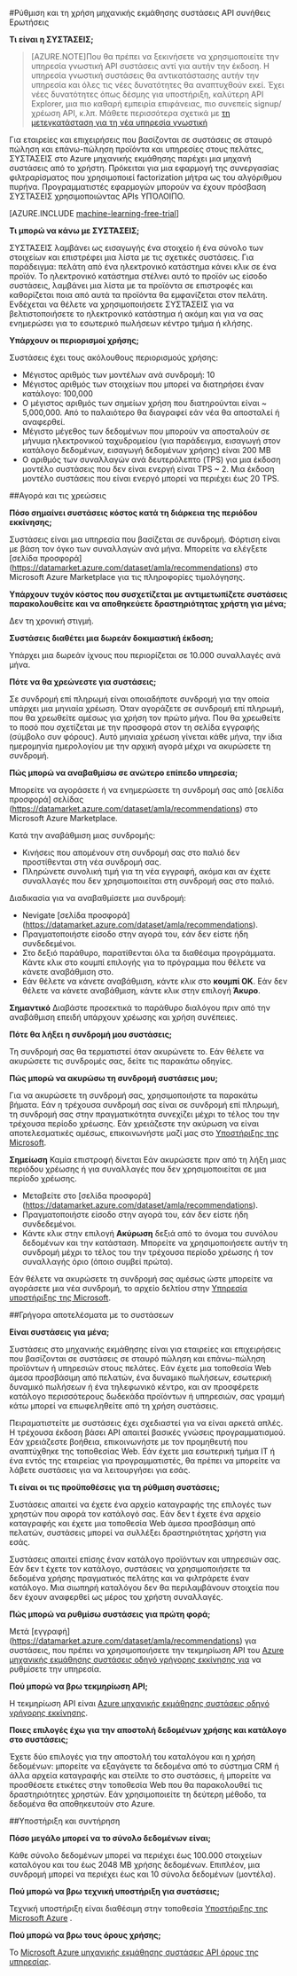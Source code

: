 <properties 
    pageTitle="Ρύθμιση και χρήση του API μηχανικής εκμάθησης συστάσεις | Microsoft Azure" 
    description="API ΣΥΣΤΆΣΕΙΣ Microsoft με συνήθεις Ερωτήσεις του Azure μηχανικής εκμάθησης δημιουργήθηκε" 
    services="machine-learning" 
    documentationCenter="" 
    authors="LuisCabrer" 
    manager="jhubbard" 
    editor="cgronlun"/>

<tags 
    ms.service="machine-learning" 
    ms.workload="data-services" 
    ms.tgt_pltfrm="na" 
    ms.devlang="na" 
    ms.topic="article" 
    ms.date="09/08/2016" 
    ms.author="luisca"/> 

#<a name="setting-up-and-using-machine-learning-recommendations-api-faq"></a>Ρύθμιση και τη χρήση μηχανικής εκμάθησης συστάσεις API συνήθεις Ερωτήσεις


**Τι είναι η ΣΥΣΤΆΣΕΙΣ;**

>[AZURE.NOTE]Που θα πρέπει να ξεκινήσετε να χρησιμοποιείτε την υπηρεσία γνωστική API συστάσεις αντί για αυτήν την έκδοση. Η υπηρεσία γνωστική συστάσεις θα αντικατάστασης αυτήν την υπηρεσία και όλες τις νέες δυνατότητες θα αναπτυχθούν εκεί. Έχει νέες δυνατότητες όπως δέσμης για υποστήριξη, καλύτερη API Explorer, μια πιο καθαρή εμπειρία επιφάνειας, πιο συνεπείς signup/χρέωση API, κ.λπ.
> Μάθετε περισσότερα σχετικά με [τη μετεγκατάσταση για τη νέα υπηρεσία γνωστική](http://aka.ms/recomigrate)

Για εταιρείες και επιχειρήσεις που βασίζονται σε συστάσεις σε σταυρό πώληση και επάνω-πώληση προϊόντα και υπηρεσίες στους πελάτες, ΣΥΣΤΆΣΕΙΣ στο Azure μηχανικής εκμάθησης παρέχει μια μηχανή συστάσεις από το χρήστη. Πρόκειται για μια εφαρμογή της συνεργασίας φιλτραρίσματος που χρησιμοποιεί factorization μήτρα ως του αλγόριθμου πυρήνα. Προγραμματιστές εφαρμογών μπορούν να έχουν πρόσβαση ΣΥΣΤΆΣΕΙΣ χρησιμοποιώντας APIs ΥΠΌΛΟΙΠΟ. 

[AZURE.INCLUDE [machine-learning-free-trial](../../includes/machine-learning-free-trial.md)]

**Τι μπορώ να κάνω με ΣΥΣΤΆΣΕΙΣ;**

ΣΥΣΤΆΣΕΙΣ λαμβάνει ως εισαγωγής ένα στοιχείο ή ένα σύνολο των στοιχείων και επιστρέφει μια λίστα με τις σχετικές συστάσεις. Για παράδειγμα: πελάτη από ένα ηλεκτρονικό κατάστημα κάνει κλικ σε ένα προϊόν. Το ηλεκτρονικό κατάστημα στέλνει αυτό το προϊόν ως είσοδο συστάσεις, λαμβάνει μια λίστα με τα προϊόντα σε επιστροφές και καθορίζεται ποια από αυτά τα προϊόντα θα εμφανίζεται στον πελάτη. Ενδέχεται να θέλετε να χρησιμοποιήσετε ΣΥΣΤΆΣΕΙΣ για να βελτιστοποιήσετε το ηλεκτρονικό κατάστημα ή ακόμη και για να σας ενημερώσει για το εσωτερικό πωλήσεων κέντρο τμήμα ή κλήσης.

**Υπάρχουν οι περιορισμοί χρήσης;**

Συστάσεις έχει τους ακόλουθους περιορισμούς χρήσης:
* Μέγιστος αριθμός των μοντέλων ανά συνδρομή: 10
* Μέγιστος αριθμός των στοιχείων που μπορεί να διατηρήσει έναν κατάλογο: 100,000
* Ο μέγιστος αριθμός των σημείων χρήση που διατηρούνται είναι ~ 5,000,000. Από το παλαιότερο θα διαγραφεί εάν νέα θα αποσταλεί ή αναφερθεί.
* Μέγιστο μέγεθος των δεδομένων που μπορούν να αποσταλούν σε μήνυμα ηλεκτρονικού ταχυδρομείου (για παράδειγμα, εισαγωγή στον κατάλογο δεδομένων, εισαγωγή δεδομένων χρήσης) είναι 200 MB
* Ο αριθμός των συναλλαγών ανά δευτερόλεπτο (TPS) για μια έκδοση μοντέλο συστάσεις που δεν είναι ενεργή είναι TPS ~ 2. Μια έκδοση μοντέλο συστάσεις που είναι ενεργό μπορεί να περιέχει έως 20 TPS.

##<a name="purchase-and-billing"></a>Αγορά και τις χρεώσεις 


**Πόσο σημαίνει συστάσεις κόστος κατά τη διάρκεια της περιόδου εκκίνησης;**

Συστάσεις είναι μια υπηρεσία που βασίζεται σε συνδρομή. Φόρτιση είναι με βάση τον όγκο των συναλλαγών ανά μήνα. Μπορείτε να ελέγξετε [σελίδα προσφορά] (https://datamarket.azure.com/dataset/amla/recommendations) στο Microsoft Azure Marketplace για τις πληροφορίες τιμολόγησης.

**Υπάρχουν τυχόν κόστος που συσχετίζεται με αντιμετωπίζετε συστάσεις παρακολουθείτε και να αποθηκεύετε δραστηριότητας χρήστη για μένα;**

Δεν τη χρονική στιγμή.

**Συστάσεις διαθέτει μια δωρεάν δοκιμαστική έκδοση;**

Υπάρχει μια δωρεάν ίχνους που περιορίζεται σε 10.000 συναλλαγές ανά μήνα.

**Πότε να θα χρεώνεστε για συστάσεις;**

Σε συνδρομή επί πληρωμή είναι οποιαδήποτε συνδρομή για την οποία υπάρχει μια μηνιαία χρέωση. Όταν αγοράζετε σε συνδρομή επί πληρωμή, που θα χρεωθείτε αμέσως για χρήση τον πρώτο μήνα. Που θα χρεωθείτε το ποσό που σχετίζεται με την προσφορά στον τη σελίδα εγγραφής (σύμβολο συν φόρους). Αυτό μηνιαία χρέωση γίνεται κάθε μήνα, την ίδια ημερομηνία ημερολογίου με την αρχική αγορά μέχρι να ακυρώσετε τη συνδρομή. 

**Πώς μπορώ να αναβαθμίσω σε ανώτερο επίπεδο υπηρεσία;**

Μπορείτε να αγοράσετε ή να ενημερώσετε τη συνδρομή σας από [σελίδα προσφορά] σελίδας (https://datamarket.azure.com/dataset/amla/recommendations) στο Microsoft Azure Marketplace.

Κατά την αναβάθμιση μιας συνδρομής:

* Κινήσεις που απομένουν στη συνδρομή σας στο παλιό δεν προστίθενται στη νέα συνδρομή σας. 
* Πληρώνετε συνολική τιμή για τη νέα εγγραφή, ακόμα και αν έχετε συναλλαγές που δεν χρησιμοποιείται στη συνδρομή σας στο παλιό.

Διαδικασία για να αναβαθμίσετε μια συνδρομή:

* Nevigate [σελίδα προσφορά] (https://datamarket.azure.com/dataset/amla/recommendations).
* Πραγματοποιήστε είσοδο στην αγορά του, εάν δεν είστε ήδη συνδεδεμένοι.
* Στο δεξιό παράθυρο, παρατίθενται όλα τα διαθέσιμα προγράμματα. Κάντε κλικ στο κουμπί επιλογής για το πρόγραμμα που θέλετε να κάνετε αναβάθμιση στο.
* Εάν θέλετε να κάνετε αναβάθμιση, κάντε κλικ στο **κουμπί OK**. Εάν δεν θέλετε να κάνετε αναβάθμιση, κάντε κλικ στην επιλογή **Άκυρο**.

**Σημαντικό** Διαβάστε προσεκτικά το παράθυρο διαλόγου πριν από την αναβάθμιση επειδή υπάρχουν χρέωσης και χρήση συνέπειες.

**Πότε θα λήξει η συνδρομή μου συστάσεις;**

Τη συνδρομή σας θα τερματιστεί όταν ακυρώνετε το. Εάν θέλετε να ακυρώσετε τις συνδρομές σας, δείτε τις παρακάτω οδηγίες.

**Πώς μπορώ να ακυρώσω τη συνδρομή συστάσεις μου;**

Για να ακυρώσετε τη συνδρομή σας, χρησιμοποιήστε τα παρακάτω βήματα. Εάν η τρέχουσα συνδρομή σας είναι σε συνδρομή επί πληρωμή, τη συνδρομή σας στην πραγματικότητα συνεχίζει μέχρι το τέλος του την τρέχουσα περίοδο χρέωσης. Εάν χρειάζεστε την ακύρωση να είναι αποτελεσματικές αμέσως, επικοινωνήστε μαζί μας στο [Υποστήριξης της Microsoft](https://support.microsoft.com/oas/default.aspx?gprid=17024&st=1&wfxredirect=1&sd=gn).

**Σημείωση** Καμία επιστροφή δίνεται Εάν ακυρώσετε πριν από τη λήξη μιας περιόδου χρέωσης ή για συναλλαγές που δεν χρησιμοποιείται σε μια περίοδο χρέωσης.

* Μεταβείτε στο [σελίδα προσφορά] (https://datamarket.azure.com/dataset/amla/recommendations).
* Πραγματοποιήστε είσοδο στην αγορά του, εάν δεν είστε ήδη συνδεδεμένοι.
* Κάντε κλικ στην επιλογή **Ακύρωση** δεξιά από το όνομα του συνόλου δεδομένων και την κατάσταση. Μπορείτε να χρησιμοποιήσετε αυτήν τη συνδρομή μέχρι το τέλος του την τρέχουσα περίοδο χρέωσης ή τον συναλλαγής όριο (όποιο συμβεί πρώτα).

Εάν θέλετε να ακυρώσετε τη συνδρομή σας αμέσως ώστε μπορείτε να αγοράσετε μια νέα συνδρομή, το αρχείο δελτίου στην [Υπηρεσία υποστήριξης της Microsoft](https://support.microsoft.com/oas/default.aspx?gprid=17024&st=1&wfxredirect=1&sd=gn).

##<a name="getting-started-with-recommendations"></a>Γρήγορα αποτελέσματα με το συστάσεων

**Είναι συστάσεις για μένα;** 

Συστάσεις στο μηχανικής εκμάθησης είναι για εταιρείες και επιχειρήσεις που βασίζονται σε συστάσεις σε σταυρό πώληση και επάνω-πώληση προϊόντων ή υπηρεσιών στους πελάτες. Εάν έχετε μια τοποθεσία Web άμεσα προσβάσιμη από πελατών, ένα δυναμικό πωλήσεων, εσωτερική δυναμικό πωλήσεων ή ένα τηλεφωνικό κέντρο, και αν προσφέρετε κατάλογο περισσότερους δωδεκάδα προϊόντων ή υπηρεσιών, σας γραμμή κάτω μπορεί να επωφεληθείτε από τη χρήση συστάσεις. 

Πειραματιστείτε με συστάσεις έχει σχεδιαστεί για να είναι αρκετά απλές. Η τρέχουσα έκδοση βάσει API απαιτεί βασικές γνώσεις προγραμματισμού. Εάν χρειάζεστε βοήθεια, επικοινωνήστε με τον προμηθευτή που αναπτύχθηκε της τοποθεσίας Web. Εάν έχετε μια εσωτερική τμήμα IT ή ένα εντός της εταιρείας για προγραμματιστές, θα πρέπει να μπορείτε να λάβετε συστάσεις για να λειτουργήσει για εσάς. 

**Τι είναι οι τις προϋποθέσεις για τη ρύθμιση συστάσεις;**

Συστάσεις απαιτεί να έχετε ένα αρχείο καταγραφής της επιλογές των χρηστών που αφορά τον κατάλογό σας. Εάν δεν t έχετε ένα αρχείο καταγραφής και έχετε μια τοποθεσία Web άμεσα προσβάσιμη από πελατών, συστάσεις μπορεί να συλλέξει δραστηριότητας χρήστη για εσάς. 

Συστάσεις απαιτεί επίσης έναν κατάλογο προϊόντων και υπηρεσιών σας. Εάν δεν t έχετε τον κατάλογο, συστάσεις να χρησιμοποιήσετε τα δεδομένα χρήσης πραγματικός πελάτης και να φιλτράρετε έναν κατάλογο. Μια σιωπηρή καταλόγου δεν θα περιλαμβάνουν στοιχεία που δεν έχουν αναφερθεί ως μέρος του χρήστη συναλλαγές.

**Πώς μπορώ να ρυθμίσω συστάσεις για πρώτη φορά;**

Μετά [εγγραφή] (https://datamarket.azure.com/dataset/amla/recommendations) για συστάσεις, που πρέπει να χρησιμοποιήσετε την τεκμηρίωση API του [Azure μηχανικής εκμάθησης συστάσεις οδηγό γρήγορης εκκίνησης για](machine-learning-recommendation-api-quick-start-guide.md) να ρυθμίσετε την υπηρεσία.

**Πού μπορώ να βρω τεκμηρίωση API;** 

Η τεκμηρίωση API είναι [Azure μηχανικής εκμάθησης συστάσεις οδηγό γρήγορης εκκίνησης](machine-learning-recommendation-api-quick-start-guide.md).

**Ποιες επιλογές έχω για την αποστολή δεδομένων χρήσης και κατάλογο στο συστάσεις;**

Έχετε δύο επιλογές για την αποστολή του καταλόγου και η χρήση δεδομένων: μπορείτε να εξαγάγετε τα δεδομένα από το σύστημα CRM ή άλλα αρχεία καταγραφής και στείλτε το στο συστάσεις, ή μπορείτε να προσθέσετε ετικέτες στην τοποθεσία Web που θα παρακολουθεί τις δραστηριότητες χρηστών. Εάν χρησιμοποιείτε τη δεύτερη μέθοδο, τα δεδομένα θα αποθηκευτούν στο Azure.

##<a name="maintenance-and-support"></a>Υποστήριξη και συντήρηση

**Πόσο μεγάλο μπορεί να το σύνολο δεδομένων είναι;**

Κάθε σύνολο δεδομένων μπορεί να περιέχει έως 100.000 στοιχείων καταλόγου και του έως 2048 MB χρήσης δεδομένων.
Επιπλέον, μια συνδρομή μπορεί να περιέχει έως και 10 σύνολα δεδομένων (μοντέλα).

**Πού μπορώ να βρω τεχνική υποστήριξη για συστάσεις;**

Τεχνική υποστήριξη είναι διαθέσιμη στην τοποθεσία [Υποστήριξης της Microsoft Azure](https://social.msdn.microsoft.com/forums/azure/home?forum=MachineLearning) .

**Πού μπορώ να βρω τους όρους χρήσης;**

Το [Microsoft Azure μηχανικής εκμάθησης συστάσεις API όρους της υπηρεσίας](https://datamarket.azure.com/dataset/amla/recommendations#terms).



 
